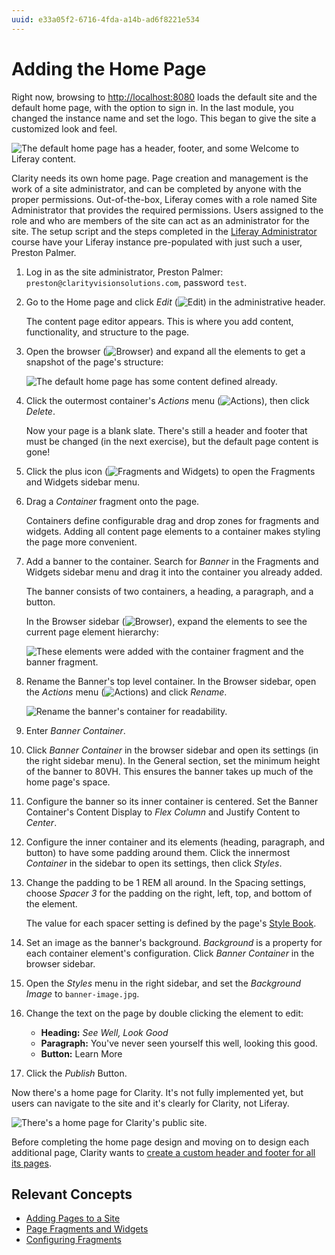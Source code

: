 ```yaml
---
uuid: e33a05f2-6716-4fda-a14b-ad6f8221e534
---
```

# Adding the Home Page

<!-- Note: The fragment settings here work for now, but I have them a bit different in my site. -->
Right now, browsing to <http://localhost:8080> loads the default site and the default home page, with the option to sign in. In the last module, you changed the instance name and set the logo. This began to give the site a customized look and feel.

![The default home page has a header, footer, and some Welcome to Liferay content.](./adding-the-home-page/images/01.png)

Clarity needs its own home page. Page creation and management is the work of a site administrator, and can be completed by anyone with the proper permissions. Out-of-the-box, Liferay comes with a role named Site Administrator that provides the required permissions. Users assigned to the role and who are members of the site can act as an administrator for the site. The setup script and the steps completed in the [Liferay Administrator](../../liferay-administrator.md) course have your Liferay instance pre-populated with just such a user, Preston Palmer.

1. Log in as the site administrator, Preston Palmer: `preston@clarityvisionsolutions.com`, password `test`.
   <!--This password is a guess. Even if it's right, must make sure that it stays correct. -->

1. Go to the Home page and click *Edit* (![Edit](../../images/icon-edit.png)) in the administrative header.

   The content page editor appears. This is where you add content, functionality, and structure to the page.

1. Open the browser (![Browser](../../images/icon-hierarchy.png)) and expand all the elements to get a snapshot of the page's structure: 

   ![The default home page has some content defined already.](./adding-the-home-page/images/02.png)

1. Click the outermost container's *Actions* menu (![Actions](../../images/icon-actions.png)), then click _Delete_.

   Now your page is a blank slate. There's still a header and footer that must be changed (in the next exercise), but the default page content is gone!

1. Click the plus icon (![Fragments and Widgets](../../images/icon-plus.png)) to open the Fragments and Widgets sidebar menu.

1. Drag a _Container_ fragment onto the page.

   Containers define configurable drag and drop zones for fragments and widgets. Adding all content page elements to a container makes styling the page more convenient.

1. Add a banner to the container. Search for _Banner_ in the Fragments and Widgets sidebar menu and drag it into the container you already added.

   The banner consists of two containers, a heading, a paragraph, and a button.

   In the Browser sidebar (![Browser](../../images/icon-hierarchy.png)), expand the elements to see the current page element hierarchy:

   ![These elements were added with the container fragment and the banner fragment.](./adding-the-home-page/images/03.png)

1. Rename the Banner's top level container. In the Browser sidebar, open the *Actions* menu (![Actions](../../images/icon-actions.png)) and click _Rename_.

   ![Rename the banner's container for readability.](./adding-the-home-page/images/04.png)

1. Enter _Banner Container_.

1. Click _Banner Container_ in the browser sidebar and open its settings (in the right sidebar menu). In the General section, set the minimum height of the banner to 80VH. This ensures the banner takes up much of the home page's space.

1. Configure the banner so its inner container is centered.  Set the Banner Container's Content Display to _Flex Column_ and Justify Content to _Center_.

1. Configure the inner container and its elements (heading, paragraph, and button) to have some padding around them. Click the innermost _Container_ in the sidebar to open its settings, then click _Styles_.

1. Change the padding to be 1 REM all around. In the Spacing settings, choose _Spacer 3_ for the padding on the right, left, top, and bottom of the element.

   The value for each spacer setting is defined by the page's [Style Book](https://learn.liferay.com/en/w/dxp/site-building/site-appearance/style-books).

1. Set an image as the banner's background. *Background* is a property for each container element's configuration. Click _Banner Container_ in the browser sidebar.

1. Open the _Styles_ menu in the right sidebar, and set the *Background Image* to `banner-image.jpg`.

1. Change the text on the page by double clicking the element to edit:

   - **Heading:** _See Well, Look Good_
   - **Paragraph:** You've never seen yourself this well, looking this good.
   - **Button:** Learn More

1. Click the _Publish_ Button.

Now there's a home page for Clarity. It's not fully implemented yet, but users can navigate to the site and it's clearly for Clarity, not Liferay.

![There's a home page for Clarity's public site.](./adding-the-home-page/images/05.png)

Before completing the home page design and moving on to design each additional page, Clarity wants to [create a custom header and footer for all its pages](./defining-the-pages-header-and-footer.md).

## Relevant Concepts

* [Adding Pages to a Site](https://learn.liferay.com/web/guest/w/dxp/site-building/creating-pages/adding-pages/adding-a-page-to-a-site)
* [Page Fragments and Widgets](https://learn.liferay.com/web/guest/w/dxp/site-building/creating-pages/page-fragments-and-widgets)
* [Configuring Fragments](https://learn.liferay.com/web/guest/w/dxp/site-building/creating-pages/page-fragments-and-widgets/using-fragments/configuring-fragments)
